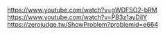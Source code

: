 https://www.youtube.com/watch?v=gWDFSO2-bRM
https://www.youtube.com/watch?v=PB3z1ayDilY
https://zerojudge.tw/ShowProblem?problemid=e664